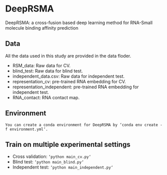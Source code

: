 # DeepRSMA
DeepRSMA: a cross-fusion based deep learning method for RNA-Small molecule binding affinity prediction

## Data
All the data used in this study are provided in the data floder.
* RSM_data: Raw data for CV.
* blind_test: Raw data for blind test.
* independent_data.csv: Raw data for independent test.
* representation_cv: pre-trained RNA embedding for CV.
* representation_independent: pre-trained RNA embedding for independent test.
* RNA_contact: RNA contact map.

## Environment
`You can create a conda environment for DeepRSMA by ‘conda env create -f environment.yml‘.`

## Train on multiple experimental settings
* Cross validation: `‘python main_cv.py‘`
* Blind test: `‘python main_blind.py‘`
* Independent test: `‘python main_independent.py‘` 